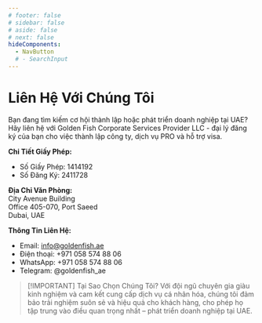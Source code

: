 ```yaml
---
# footer: false
# sidebar: false
# aside: false
# next: false
hideComponents:
  - NavButton
  # - SearchInput
---
```


<!-- <p>
  <img src="/img/Logo.avif" alt="logo" width="100" height="100" style="margin-left: 50%;">
</p> -->

# Liên Hệ Với Chúng Tôi

Bạn đang tìm kiếm cơ hội thành lập hoặc phát triển doanh nghiệp tại UAE? Hãy liên hệ với Golden Fish Corporate Services Provider LLC - đại lý đăng ký của bạn cho việc thành lập công ty, dịch vụ PRO và hỗ trợ visa.

**Chi Tiết Giấy Phép:**

- Số Giấy Phép: 1414192
- Số Đăng Ký: 2411728

**Địa Chỉ Văn Phòng:**  
City Avenue Building  
Office 405-070, Port Saeed  
Dubai, UAE

**Thông Tin Liên Hệ:**

- Email: info@goldenfish.ae
- Điện thoại: +971 058 574 88 06
- WhatsApp: +971 058 574 88 06
- Telegram: @goldenfish_ae

<!-- WhatsApp us at [+971 058 574 88 06](https://wa.me/message/KDLD4FZVW7EUC1)
Telegram us at [@goldenfish_ae](https://t.me/goldenfish_ae) -->

> [!IMPORTANT] Tại Sao Chọn Chúng Tôi?
> Với đội ngũ chuyên gia giàu kinh nghiệm và cam kết cung cấp dịch vụ cá nhân hóa, chúng tôi đảm bảo trải nghiệm suôn sẻ và hiệu quả cho khách hàng, cho phép họ tập trung vào điều quan trọng nhất – phát triển doanh nghiệp tại UAE.

<ContactFormModalNav buttonText="Trao đổi với chuyên gia" formStyle="display: block; margin: 2rem auto;"/>